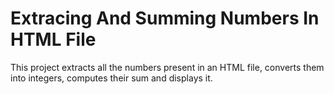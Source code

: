 # Extracing And Summing Numbers In HTML File
This project extracts all the numbers present in an HTML file, converts them into integers, computes their sum and displays it.

